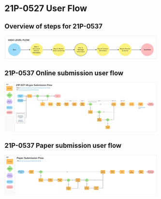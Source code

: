 # 21P-0527 User Flow

## Overview of steps for 21P-0537
![Overview of steps for 21P-0537](https://github.com/department-of-veterans-affairs/va.gov-team/blob/master/teams/benefits-portfolio/benefits-intake-optimization/design/21p-0537/21P-0537_User_Flow-High_Level.png)

## 21P-0537 Online submission user flow
![21P-0537 Online submission user flow](https://github.com/department-of-veterans-affairs/va.gov-team/blob/master/teams/benefits-portfolio/benefits-intake-optimization/design/21p-0537/21P-0537_User_Flow-Online.png)

## 21P-0537 Paper submission user flow
![21P-0537 Paper submission user flow](https://github.com/department-of-veterans-affairs/va.gov-team/blob/master/teams/benefits-portfolio/benefits-intake-optimization/design/21p-0537/21P-0537_User_Flow-Mail.png)
